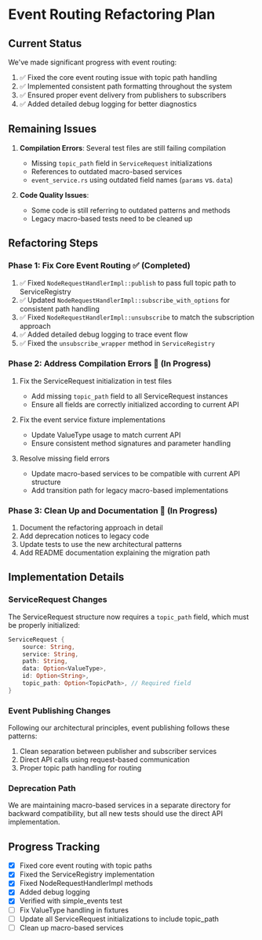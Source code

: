 # Event Routing Refactoring Plan

## Current Status

We've made significant progress with event routing:

1. ✅ Fixed the core event routing issue with topic path handling
2. ✅ Implemented consistent path formatting throughout the system
3. ✅ Ensured proper event delivery from publishers to subscribers
4. ✅ Added detailed debug logging for better diagnostics

## Remaining Issues

1. **Compilation Errors**: Several test files are still failing compilation
   - Missing `topic_path` field in `ServiceRequest` initializations
   - References to outdated macro-based services
   - `event_service.rs` using outdated field names (`params` vs. `data`)

2. **Code Quality Issues**:
   - Some code is still referring to outdated patterns and methods
   - Legacy macro-based tests need to be cleaned up

## Refactoring Steps

### Phase 1: Fix Core Event Routing ✅ (Completed)

1. ✅ Fixed `NodeRequestHandlerImpl::publish` to pass full topic path to ServiceRegistry
2. ✅ Updated `NodeRequestHandlerImpl::subscribe_with_options` for consistent path handling
3. ✅ Fixed `NodeRequestHandlerImpl::unsubscribe` to match the subscription approach
4. ✅ Added detailed debug logging to trace event flow
5. ✅ Fixed the `unsubscribe_wrapper` method in `ServiceRegistry`

### Phase 2: Address Compilation Errors 🔄 (In Progress)

1. Fix the ServiceRequest initialization in test files
   - Add missing `topic_path` field to all ServiceRequest instances
   - Ensure all fields are correctly initialized according to current API

2. Fix the event service fixture implementations
   - Update ValueType usage to match current API
   - Ensure consistent method signatures and parameter handling

3. Resolve missing field errors
   - Update macro-based services to be compatible with current API structure
   - Add transition path for legacy macro-based implementations

### Phase 3: Clean Up and Documentation 🔄 (In Progress)

1. Document the refactoring approach in detail
2. Add deprecation notices to legacy code
3. Update tests to use the new architectural patterns
4. Add README documentation explaining the migration path

## Implementation Details

### ServiceRequest Changes

The ServiceRequest structure now requires a `topic_path` field, which must be properly initialized:

```rust
ServiceRequest {
    source: String,
    service: String,
    path: String,
    data: Option<ValueType>,
    id: Option<String>,
    topic_path: Option<TopicPath>, // Required field
}
```

### Event Publishing Changes

Following our architectural principles, event publishing follows these patterns:

1. Clean separation between publisher and subscriber services
2. Direct API calls using request-based communication
3. Proper topic path handling for routing

### Deprecation Path

We are maintaining macro-based services in a separate directory for backward compatibility, but all new tests should use the direct API implementation.

## Progress Tracking

- [x] Fixed core event routing with topic paths
- [x] Fixed the ServiceRegistry implementation
- [x] Fixed NodeRequestHandlerImpl methods
- [x] Added debug logging
- [x] Verified with simple_events test
- [ ] Fix ValueType handling in fixtures
- [ ] Update all ServiceRequest initializations to include topic_path
- [ ] Clean up macro-based services
